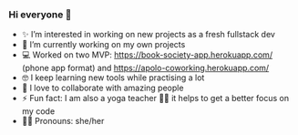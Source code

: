 ### Hi everyone 👋


- ✨   I’m interested in working on new projects as a fresh fullstack dev 
- 🌱   I’m currently working on my own projects 
- 💻   Worked on two MVP: https://book-society-app.herokuapp.com/ (phone app format) and https://apolo-coworking.herokuapp.com/
- 🤓   I keep learning new tools while practising a lot
- 🙌   I love to collaborate with amazing people
- ⚡    Fun fact: I am also a yoga teacher 🧘‍♀️ it helps to get a better focus on my code
- 🙋‍♀️   Pronouns: she/her

<!--
**Audrey-hello/Audrey-hello** is a ✨ _special_ ✨ repository because its `README‧md` (this file) appears on your GitHub profile.

Here are some ideas to get you started:

- 🔭 I’m currently working on ...
- 🌱 I’m currently learning ...
- 👯 I’m looking to collaborate on ...
- 🤔 I’m looking for help with ...
- 💬 Ask me about ...
- 📫 How to reach me: ...
- 😄 Pronouns: ...
- ⚡ Fun fact: ...
-->
